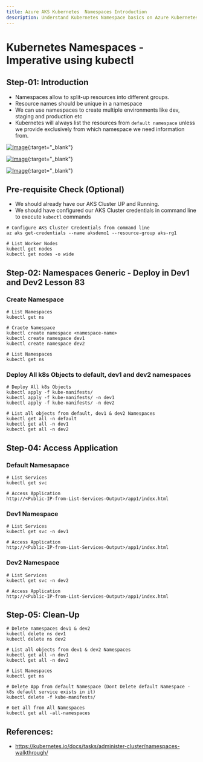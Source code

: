 ```yaml
---
title: Azure AKS Kubernetes  Namespaces Introduction
description: Understand Kubernetes Namespace basics on Azure Kubernetes Service AKS Cluster
---
```

# Kubernetes Namespaces - Imperative using kubectl

## Step-01: Introduction
- Namespaces allow to split-up resources into different groups.
- Resource names should be unique in a namespace
- We can use namespaces to create multiple environments like dev, staging and production etc
- Kubernetes will always list the resources from `default namespace` unless we provide exclusively from which namespace we need information from.

[![Image](https://stacksimplify.com/course-images/azure-kubernetes-service-namespaces-1.png "Azure Kubernetes Service - Masterclass")](https://stacksimplify.com/course-images/azure-kubernetes-service-namespaces-1.png){:target="_blank"}  

[![Image](https://stacksimplify.com/course-images/azure-kubernetes-service-namespaces-2.png "Azure Kubernetes Service - Masterclass")](https://stacksimplify.com/course-images/azure-kubernetes-service-namespaces-2.png){:target="_blank"}  

[![Image](https://stacksimplify.com/course-images/azure-kubernetes-service-namespaces-3.png "Azure Kubernetes Service - Masterclass")](https://stacksimplify.com/course-images/azure-kubernetes-service-namespaces-3.png){:target="_blank"}  

## Pre-requisite Check (Optional)
- We should already have our AKS Cluster UP and Running. 
- We should have configured our AKS Cluster credentials in command line to execute `kubectl` commands
```
# Configure AKS Cluster Credentials from command line
az aks get-credentials --name aksdemo1 --resource-group aks-rg1

# List Worker Nodes
kubectl get nodes
kubectl get nodes -o wide
```


## Step-02: Namespaces Generic - Deploy in Dev1 and Dev2  Lesson 83
### Create Namespace
```
# List Namespaces
kubectl get ns 

# Craete Namespace
kubectl create namespace <namespace-name>
kubectl create namespace dev1
kubectl create namespace dev2

# List Namespaces
kubectl get ns 
```
### Deploy All k8s Objects to default, dev1 and dev2 namespaces
```
# Deploy All k8s Objects
kubectl apply -f kube-manifests/  
kubectl apply -f kube-manifests/ -n dev1
kubectl apply -f kube-manifests/ -n dev2

# List all objects from default, dev1 & dev2 Namespaces
kubectl get all -n default
kubectl get all -n dev1
kubectl get all -n dev2
```

## Step-04: Access Application

### Default Namesapace
```
# List Services
kubectl get svc

# Access Application
http://<Public-IP-from-List-Services-Output>/app1/index.html
```

### Dev1 Namespace
```
# List Services
kubectl get svc -n dev1

# Access Application
http://<Public-IP-from-List-Services-Output>/app1/index.html
```
### Dev2 Namespace
```
# List Services
kubectl get svc -n dev2

# Access Application
http://<Public-IP-from-List-Services-Output>/app1/index.html
```
## Step-05: Clean-Up
```
# Delete namespaces dev1 & dev2
kubectl delete ns dev1
kubectl delete ns dev2

# List all objects from dev1 & dev2 Namespaces
kubectl get all -n dev1
kubectl get all -n dev2

# List Namespaces
kubectl get ns

# Delete App from default Namespace (Dont Delete default Namespace - k8s default service exists in it)
kubectl delete -f kube-manifests/

# Get all from All Namespaces
kubectl get all -all-namespaces
```

## References:
- https://kubernetes.io/docs/tasks/administer-cluster/namespaces-walkthrough/